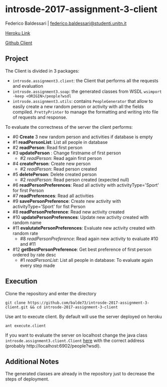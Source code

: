 # introsde-2017-assignment-3-client

Federico Baldessari | federico.baldessari@studenti.unitn.it

[Heroku Link](https://introsde-3.herokuapp.com/people)

[Github Client](https://github.com/balde73/introsde-2017-assignment-3-server)

## Project 
The Client is divided in 3 packages:
- `introsde.assignment3.client`: the Client that performs all the requests and evaluation
- `introsde.assignment3.soap`: the generated classes from WSDL `wsimport -keep <ORIGIN>/people?wsdl`
- `introsde.assignment3.utils`: contains `PeopleGenerator` that allow to easily create a new random person or activity with all the fields compiled. `PrettyPrinter` to manage the formatting and writing into file of requests and response.

To evaluate the correctness of the server the client performs:
- #0 **Create** 3 new random person and activities if database is empty
- #1 **readPersonList**: List all people in database
- #2 **readPerson**: Read first person
- #3 **updatePerson** : Change firstname of first person
  - #2 *readPerson*: Read again first person
- #4 **createPerson**: Create new person
  - #2 *readPerson*: Read person created
- #5 **deletePerson**: Delete created person
  - #2 *readPerson*: Read person created (expected null)
- #6 **readPersonPreferences**: Read all activity with activityType='Sport' for first Person
- #7 **readPreferences**: Read all activities
- #9 **savePersonPreference**: Create new activity with activityType='Sport' for fist Person
- #8 **readPersonPreference**: Read new activity created
- #10 **updatePersonPreferences**: Update new activity created with random name
- #11 **evalutatePersonPreferences**: Evaluate new activity created with random rate
  - #8 *readPersonPreference*: Read again new activity to evaluate #10 and #11
- #12 **getBestPersonPreference**: Get best preference of first person ordered by rate desc
  - #1 *readPersonList*: List all people in database: To evaluate again every step made

## Execution

Clone the repository and enter the directory
```
git clone https://github.com/balde73/introsde-2017-assignment-3-client.git && cd introsde-2017-assignment-3-client
```
Use ant to execute client. By default will use the server deployed on heroku
```
ant execute.client
```
If you want to evaluate the server on localhost change the java class `introsde.assignment3.client.Client` [here](https://github.com/balde73/introsde-2017-assignment-3-client/blob/fa3fc505d3ec4db4429233e8daedc01cf25e3674/src/introsde/assignment3/client/Client.java#L17) with the correct address (probably http://localhost:6902/people?wsdl).

## Additional Notes

The generated classes are already in the repository just to decrease the steps of deployment.
